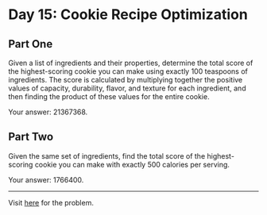 # Day 15: Cookie Recipe Optimization

## Part One

Given a list of ingredients and their properties, determine the total score of the highest-scoring cookie you can make using exactly 100 teaspoons of ingredients. The score is calculated by multiplying together the positive values of capacity, durability, flavor, and texture for each ingredient, and then finding the product of these values for the entire cookie.

Your answer: 21367368.

## Part Two

Given the same set of ingredients, find the total score of the highest-scoring cookie you can make with exactly 500 calories per serving.

Your answer: 1766400.

********** 

Visit [here](https://adventofcode.com/2015/day/15) for the problem.

